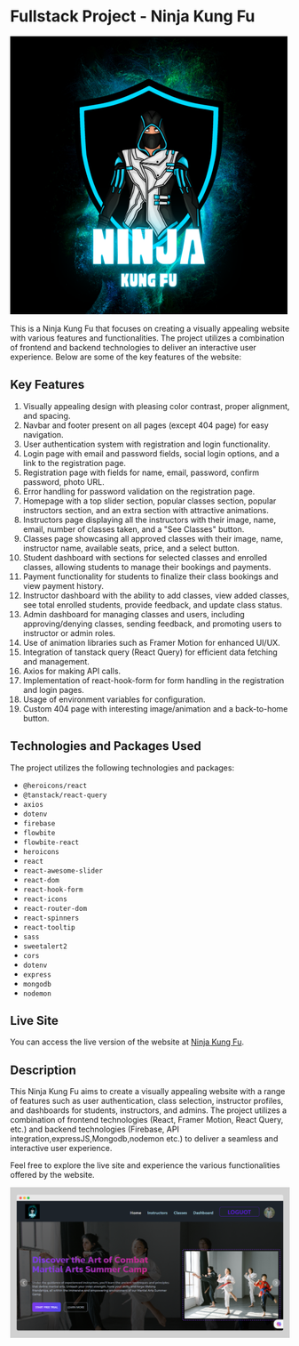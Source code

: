 # Fullstack Project - Ninja Kung Fu

![Ninja Kung Fu](/src/assets/icons/logo.png)

This is a Ninja Kung Fu that focuses on creating a visually appealing website with various features and functionalities. The project utilizes a combination of frontend and backend technologies to deliver an interactive user experience. Below are some of the key features of the website:

## Key Features

1. Visually appealing design with pleasing color contrast, proper alignment, and spacing.
2. Navbar and footer present on all pages (except 404 page) for easy navigation.
3. User authentication system with registration and login functionality.
4. Login page with email and password fields, social login options, and a link to the registration page.
5. Registration page with fields for name, email, password, confirm password, photo URL.
6. Error handling for password validation on the registration page.
7. Homepage with a top slider section, popular classes section, popular instructors section, and an extra section with attractive animations.
8. Instructors page displaying all the instructors with their image, name, email, number of classes taken, and a "See Classes" button.
9. Classes page showcasing all approved classes with their image, name, instructor name, available seats, price, and a select button.
10. Student dashboard with sections for selected classes and enrolled classes, allowing students to manage their bookings and payments.
11. Payment functionality for students to finalize their class bookings and view payment history.
12. Instructor dashboard with the ability to add classes, view added classes, see total enrolled students, provide feedback, and update class status.
13. Admin dashboard for managing classes and users, including approving/denying classes, sending feedback, and promoting users to instructor or admin roles.
14. Use of animation libraries such as Framer Motion for enhanced UI/UX.
15. Integration of tanstack query (React Query) for efficient data fetching and management.
16. Axios for making API calls.
17. Implementation of react-hook-form for form handling in the registration and login pages.
18. Usage of environment variables for configuration.
19. Custom 404 page with interesting image/animation and a back-to-home button.

## Technologies and Packages Used

The project utilizes the following technologies and packages:

- `@heroicons/react`
- `@tanstack/react-query`
- `axios`
- `dotenv`
- `firebase`
- `flowbite`
- `flowbite-react`
- `heroicons`
- `react`
- `react-awesome-slider`
- `react-dom`
- `react-hook-form`
- `react-icons`
- `react-router-dom`
- `react-spinners`
- `react-tooltip`
- `sass`
- `sweetalert2`
- `cors`
- `dotenv`
- `express`
- `mongodb`
- `nodemon`

## Live Site

You can access the live version of the website at [Ninja Kung Fu](https://candid-salamander-8f1e3a.netlify.app/).

## Description

This Ninja Kung Fu aims to create a visually appealing website with a range of features such as user authentication, class selection, instructor profiles, and dashboards for students, instructors, and admins. The project utilizes a combination of frontend technologies (React, Framer Motion, React Query, etc.) and backend technologies (Firebase, API integration,expressJS,Mongodb,nodemon etc.) to deliver a seamless and interactive user experience.

Feel free to explore the live site and experience the various functionalities offered by the website.

![Screenshot](/src/assets/img/web.png)
